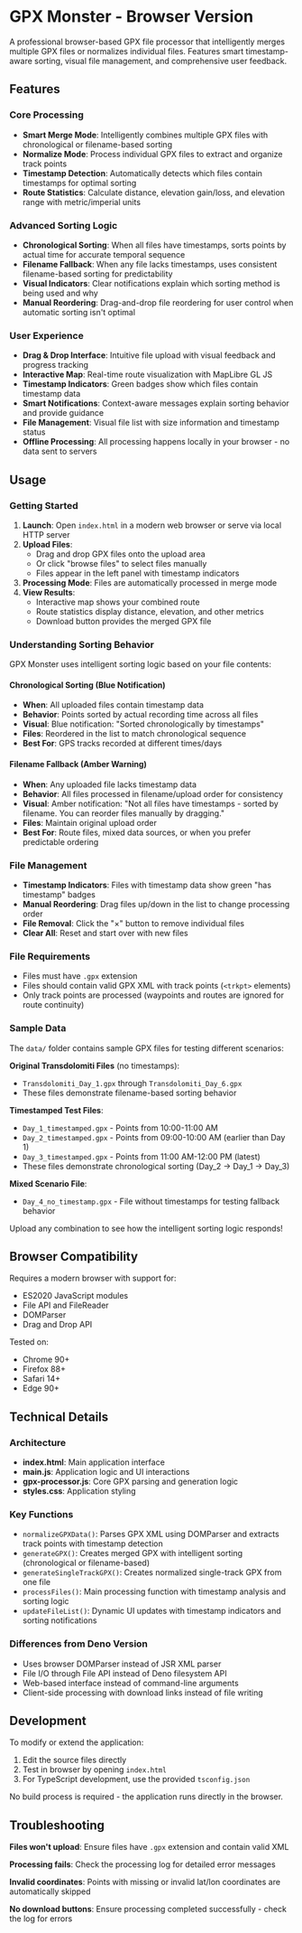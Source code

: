 # GPX Monster - Browser Version

A professional browser-based GPX file processor that intelligently merges multiple GPX files or normalizes individual files. Features smart timestamp-aware sorting, visual file management, and comprehensive user feedback.

## Features

### Core Processing
- **Smart Merge Mode**: Intelligently combines multiple GPX files with chronological or filename-based sorting
- **Normalize Mode**: Process individual GPX files to extract and organize track points
- **Timestamp Detection**: Automatically detects which files contain timestamps for optimal sorting
- **Route Statistics**: Calculate distance, elevation gain/loss, and elevation range with metric/imperial units

### Advanced Sorting Logic
- **Chronological Sorting**: When all files have timestamps, sorts points by actual time for accurate temporal sequence
- **Filename Fallback**: When any file lacks timestamps, uses consistent filename-based sorting for predictability
- **Visual Indicators**: Clear notifications explain which sorting method is being used and why
- **Manual Reordering**: Drag-and-drop file reordering for user control when automatic sorting isn't optimal

### User Experience
- **Drag & Drop Interface**: Intuitive file upload with visual feedback and progress tracking
- **Interactive Map**: Real-time route visualization with MapLibre GL JS
- **Timestamp Indicators**: Green badges show which files contain timestamp data
- **Smart Notifications**: Context-aware messages explain sorting behavior and provide guidance
- **File Management**: Visual file list with size information and timestamp status
- **Offline Processing**: All processing happens locally in your browser - no data sent to servers

## Usage

### Getting Started

1. **Launch**: Open `index.html` in a modern web browser or serve via local HTTP server
2. **Upload Files**: 
   - Drag and drop GPX files onto the upload area
   - Or click "browse files" to select files manually
   - Files appear in the left panel with timestamp indicators
3. **Processing Mode**: Files are automatically processed in merge mode
4. **View Results**: 
   - Interactive map shows your combined route
   - Route statistics display distance, elevation, and other metrics
   - Download button provides the merged GPX file

### Understanding Sorting Behavior

GPX Monster uses intelligent sorting logic based on your file contents:

#### Chronological Sorting (Blue Notification)
- **When**: All uploaded files contain timestamp data
- **Behavior**: Points sorted by actual recording time across all files
- **Visual**: Blue notification: "Sorted chronologically by timestamps"
- **Files**: Reordered in the list to match chronological sequence
- **Best For**: GPS tracks recorded at different times/days

#### Filename Fallback (Amber Warning)
- **When**: Any uploaded file lacks timestamp data
- **Behavior**: All files processed in filename/upload order for consistency
- **Visual**: Amber notification: "Not all files have timestamps - sorted by filename. You can reorder files manually by dragging."
- **Files**: Maintain original upload order
- **Best For**: Route files, mixed data sources, or when you prefer predictable ordering

### File Management

- **Timestamp Indicators**: Files with timestamp data show green "has timestamp" badges
- **Manual Reordering**: Drag files up/down in the list to change processing order
- **File Removal**: Click the "×" button to remove individual files
- **Clear All**: Reset and start over with new files

### File Requirements

- Files must have `.gpx` extension
- Files should contain valid GPX XML with track points (`<trkpt>` elements)
- Only track points are processed (waypoints and routes are ignored for route continuity)

### Sample Data

The `data/` folder contains sample GPX files for testing different scenarios:

**Original Transdolomiti Files** (no timestamps):
- `Transdolomiti_Day_1.gpx` through `Transdolomiti_Day_6.gpx`
- These files demonstrate filename-based sorting behavior

**Timestamped Test Files**:
- `Day_1_timestamped.gpx` - Points from 10:00-11:00 AM
- `Day_2_timestamped.gpx` - Points from 09:00-10:00 AM (earlier than Day 1)
- `Day_3_timestamped.gpx` - Points from 11:00 AM-12:00 PM (latest)
- These files demonstrate chronological sorting (Day_2 → Day_1 → Day_3)

**Mixed Scenario File**:
- `Day_4_no_timestamp.gpx` - File without timestamps for testing fallback behavior

Upload any combination to see how the intelligent sorting logic responds!

## Browser Compatibility

Requires a modern browser with support for:
- ES2020 JavaScript modules
- File API and FileReader
- DOMParser
- Drag and Drop API

Tested on:
- Chrome 90+
- Firefox 88+
- Safari 14+
- Edge 90+

## Technical Details

### Architecture

- **index.html**: Main application interface
- **main.js**: Application logic and UI interactions
- **gpx-processor.js**: Core GPX parsing and generation logic
- **styles.css**: Application styling

### Key Functions

- `normalizeGPXData()`: Parses GPX XML using DOMParser and extracts track points with timestamp detection
- `generateGPX()`: Creates merged GPX with intelligent sorting (chronological or filename-based)
- `generateSingleTrackGPX()`: Creates normalized single-track GPX from one file
- `processFiles()`: Main processing function with timestamp analysis and sorting logic
- `updateFileList()`: Dynamic UI updates with timestamp indicators and sorting notifications

### Differences from Deno Version

- Uses browser DOMParser instead of JSR XML parser
- File I/O through File API instead of Deno filesystem API
- Web-based interface instead of command-line arguments
- Client-side processing with download links instead of file writing

## Development

To modify or extend the application:

1. Edit the source files directly
2. Test in browser by opening `index.html`
3. For TypeScript development, use the provided `tsconfig.json`

No build process is required - the application runs directly in the browser.

## Troubleshooting

**Files won't upload**: Ensure files have `.gpx` extension and contain valid XML

**Processing fails**: Check the processing log for detailed error messages

**Invalid coordinates**: Points with missing or invalid lat/lon coordinates are automatically skipped

**No download buttons**: Ensure processing completed successfully - check the log for errors